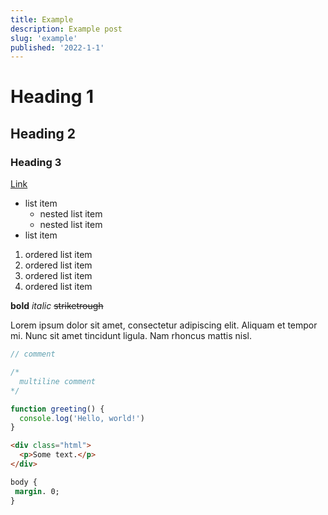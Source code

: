 ```yaml
---
title: Example
description: Example post
slug: 'example'
published: '2022-1-1'
---
```


# Heading 1

## Heading 2

### Heading 3

[Link](link)

- list item
  - nested list item
  - nested list item
- list item

1. ordered list item
2. ordered list item
3. ordered list item
4. ordered list item

**bold** *italic* ~~striketrough~~

Lorem ipsum dolor sit amet, consectetur adipiscing elit. Aliquam et tempor mi. Nunc sit amet tincidunt ligula. Nam rhoncus mattis nisl.


```js
// comment

/*
  multiline comment
*/

function greeting() {
  console.log('Hello, world!')
}
```

```html
<div class="html">
  <p>Some text.</p>
</div>
```

```css
body {
 margin. 0;
}
```